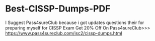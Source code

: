 # Best-CISSP-Dumps-PDF
I Suggest Pass4sureClub because i got updates questions their for preparing myself for CISSP Exam
Get 20% Off On Pass4sureClub>>> https://www.pass4sureclub.com/isc2/cissp-dumps.html
